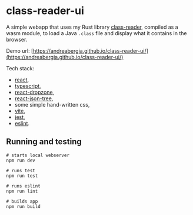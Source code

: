 # class-reader-ui

A simple webapp that uses my Rust library [class-reader](https://github.com/andreabergia/class-reader), compiled as a wasm module, to load a Java `.class` file and display what it contains in the browser.

Demo url: [https://andreabergia.github.io/class-reader-ui/](https://andreabergia.github.io/class-reader-ui/)

Tech stack:

- [react](https://react.dev/),
- [typescript](https://www.typescriptlang.org/),
- [react-dropzone](https://react-dropzone.js.org/),
- [react-json-tree](https://www.npmjs.com/package/react-json-tree),
- some simple hand-written css,
- [vite](https://vitejs.dev/),
- [jest](https://jestjs.io/),
- [eslint](https://eslint.org/).

## Running and testing

```
# starts local webserver
npm run dev

# runs test
npm run test

# runs eslint
npm run lint

# builds app
npm run build
```
